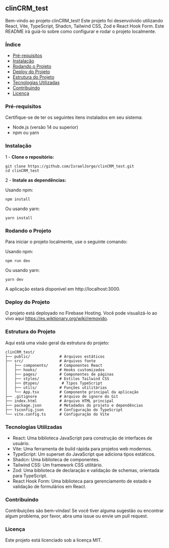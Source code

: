 clinCRM_test
------------

Bem-vindo ao projeto clinCRM_test! Este projeto foi desenvolvido utilizando React, Vite, TypeScript, Shadcn, Tailwind CSS, Zod e React Hook Form. Este README irá guiá-lo sobre como configurar e rodar o projeto localmente.

### Índice

-   [Pré-requisitos](#pr%C3%A9-requisitos)
-   [Instalação](#instala%C3%A7%C3%A3o)
-   [Rodando o Projeto](#rodando-o-projeto)
-   [Deploy do Projeto](#deploy-do-projeto)
-   [Estrutura do Projeto](#estrutura-do-projeto)
-   [Tecnologias Utilizadas](#tecnologias-utilizadas)
-   [Contribuindo](#contribuindo)
-   [Licença](#licen%C3%A7a)

### Pré-requisitos

Certifique-se de ter os seguintes itens instalados em seu sistema:

-   Node.js (versão 14 ou superior)
-   npm ou yarn

### Instalação

1 -  **Clone o repositório:**

```
git clone https://github.com/IsraelJorge/clinCRM_test.git
cd clinCRM_test
```

2 -  **Instale as dependências:**

Usando npm:

```
npm install
```

Ou usando yarn:

```
yarn install
```

### Rodando o Projeto

Para iniciar o projeto localmente, use o seguinte comando:

Usando npm:

```
npm run dev
```

Ou usando yarn:

```
yarn dev
```

A aplicação estará disponível em http://localhost:3000.

### Deploy do Projeto

O projeto está deployado no Firebase Hosting. Você pode visualizá-lo ao vivo aqui <https://es.wiktionary.org/wiki/removido>.

### Estrutura do Projeto

Aqui está uma visão geral da estrutura do projeto:

```
clinCRM_test/
├── public/             # Arquivos estáticos
├── src/                # Arquivos fonte
│   ├── components/     # Componentes React
│   ├── hooks/          # Hooks customizados
│   ├── pages/          # Componentes de páginas
│   ├── styles/         # Estilos Tailwind CSS
│   ├── @types/          # Tipos TypeScript
│   ├── utils/          # Funções utilitárias
│   └── App.tsx         # Componente principal da aplicação
├── .gitignore          # Arquivo de ignore do Git
├── index.html          # Arquivo HTML principal
├── package.json        # Metadados do projeto e dependências
├── tsconfig.json       # Configuração do TypeScript
└── vite.config.ts      # Configuração do Vite
```

### Tecnologias Utilizadas

-   React: Uma biblioteca JavaScript para construção de interfaces de usuário.
-   Vite: Uma ferramenta de build rápida para projetos web modernos.
-   TypeScript: Um superset do JavaScript que adiciona tipos estáticos.
-   Shadcn: Uma biblioteca de componentes.
-   Tailwind CSS: Um framework CSS utilitário.
-   Zod: Uma biblioteca de declaração e validação de schemas, orientada para TypeScript.
-   React Hook Form: Uma biblioteca para gerenciamento de estado e validação de formulários em React.

### Contribuindo

Contribuições são bem-vindas! Se você tiver alguma sugestão ou encontrar algum problema, por favor, abra uma issue ou envie um pull request.

### Licença

Este projeto está licenciado sob a licença MIT.
